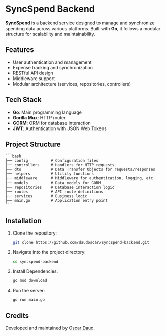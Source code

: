# SyncSpend Backend

**SyncSpend** is a backend service designed to manage and synchronize spending data across various platforms. Built with **Go**, it follows a modular structure for scalability and maintainability.

## Features

- User authentication and management
- Expense tracking and synchronization
- RESTful API design
- Middleware support
- Modular architecture (services, repositories, controllers)

## Tech Stack

- **Go**: Main programming language
- **Gorilla Mux**: HTTP router
- **GORM**: ORM for database interaction
- **JWT**: Authentication with JSON Web Tokens

## Project Structure

    ```bash
    ├── config          # Configuration files
    ├── controllers     # Handlers for HTTP requests
    ├── dto             # Data Transfer Objects for requests/responses
    ├── helpers         # Utility functions
    ├── middleware      # Middleware for authentication, logging, etc.
    ├── models          # Data models for GORM
    ├── repositories    # Database interaction logic
    ├── routes          # API route definitions
    ├── services        # Business logic
    ├── main.go         # Application entry point
    ```

## Installation

1. Clone the repository:
   ```bash
   git clone https://github.com/daudoscar/syncspend-backend.git
   ```

2. Navigate into the project directory:
   ```bash
   cd syncspend-backend
   ```

3. Install Dependencies:
   ```bash
   go mod download
   ```

4. Run the server:
   ```bash
   go run main.go
   ```

## Credits

Developed and maintained by [Oscar Daud](https://github.com/daudoscar).
